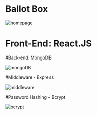 # Ballot Box

<img src="../ballotHome.png" alt="homepage"/>

# Front-End: React.JS

#Back-end: MongoDB

<img src="../static/mongoDB.png" alt="mongoDB"/>


#Middleware - Express

<img src="../static/middleware.png" alt="middleware"/>


#Password Hashing - Bcrypt

<img src="../static/hashes.png" alt="bcrypt"/>


